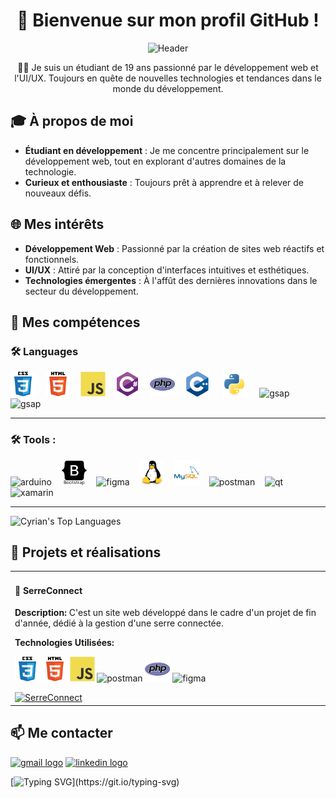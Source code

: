 <div align="center">

# 👋 Bienvenue sur mon profil GitHub !

![Header](https://i.ibb.co/xJXvfbZ/github-header-image-5.png)

👨‍🎓 Je suis un étudiant de 19 ans passionné par le développement web et l'UI/UX. Toujours en quête de nouvelles technologies et tendances dans le monde du développement.

</div>

## 🎓 À propos de moi
- **Étudiant en développement** : Je me concentre principalement sur le développement web, tout en explorant d'autres domaines de la technologie.
- **Curieux et enthousiaste** : Toujours prêt à apprendre et à relever de nouveaux défis.

## 🌐 Mes intérêts
- **Développement Web** : Passionné par la création de sites web réactifs et fonctionnels.
- **UI/UX** : Attiré par la conception d'interfaces intuitives et esthétiques.
- **Technologies émergentes** : À l'affût des dernières innovations dans le secteur du développement.

## 💼 Mes compétences
### 🛠️ Languages
<p align="left">
  <!-- Langages -->
    <img src="https://raw.githubusercontent.com/devicons/devicon/master/icons/css3/css3-original-wordmark.svg" alt="css3" width="40" height="40"/> &nbsp;&nbsp;  
    <img src="https://raw.githubusercontent.com/devicons/devicon/master/icons/html5/html5-original-wordmark.svg" alt="html5" width="40" height="40"/> &nbsp;&nbsp;  
    <img src="https://raw.githubusercontent.com/devicons/devicon/master/icons/javascript/javascript-original.svg" alt="javascript" width="40" height="40"/> &nbsp;&nbsp;  
    <img src="https://raw.githubusercontent.com/devicons/devicon/master/icons/csharp/csharp-original.svg" alt="csharp" width="40" height="40"/> &nbsp;&nbsp;  
    <img src="https://raw.githubusercontent.com/devicons/devicon/master/icons/php/php-original.svg" alt="php" width="40" height="40"/> &nbsp;&nbsp; 
    <img src="https://raw.githubusercontent.com/devicons/devicon/master/icons/cplusplus/cplusplus-original.svg" alt="cplusplus" width="40" height="40"/> &nbsp;  &nbsp;  
    <img src="https://raw.githubusercontent.com/devicons/devicon/master/icons/python/python-original.svg" alt="python" width="40" height="40"/> &nbsp; &nbsp;
    <img src="![image](https://github.com/Explo38/Explo38/assets/144239380/8464adae-b417-4da2-823f-3570835ffce3)" alt="gsap" width="40" height="40"/> &nbsp; &nbsp;
    <img src=" https://pbs.twimg.com/profile_images/1713633504431394816/h28jJ1qM_400x400.jpg" alt="gsap" width="40" height="40"/> &nbsp; &nbsp;
  

</p>

---

### 🛠️ Tools :
<p align="left">
  <!-- Outils -->
    <img src="https://cdn.worldvectorlogo.com/logos/arduino-1.svg" alt="arduino" width="40" height="40"/> &nbsp;&nbsp;
    <img src="https://raw.githubusercontent.com/devicons/devicon/master/icons/bootstrap/bootstrap-plain-wordmark.svg" alt="bootstrap" width="40" height="40"/> &nbsp;&nbsp;
    <img src="https://www.vectorlogo.zone/logos/figma/figma-icon.svg" alt="figma" width="40" height="40"/> &nbsp;&nbsp;
    <img src="https://raw.githubusercontent.com/devicons/devicon/master/icons/linux/linux-original.svg" alt="linux" width="40" height="40"/> &nbsp;&nbsp;
    <img src="https://raw.githubusercontent.com/devicons/devicon/master/icons/mysql/mysql-original-wordmark.svg" alt="mysql" width="40" height="40"/> &nbsp;&nbsp;
    <img src="https://www.vectorlogo.zone/logos/getpostman/getpostman-icon.svg" alt="postman" width="40" height="40"/> &nbsp;&nbsp;
    <img src="https://upload.wikimedia.org/wikipedia/commons/0/0b/Qt_logo_2016.svg" alt="qt" width="40" height="40"/> &nbsp;&nbsp;
    <img src="https://raw.githubusercontent.com/detain/svg-logos/780f25886640cef088af994181646db2f6b1a3f8/svg/xamarin.svg" alt="xamarin" width="40" height="40"/> &nbsp;&nbsp;
</p>

---

<p>
  <img src="https://github-readme-stats.vercel.app/api/top-langs/?username=Explo38&layout=compact&theme=dark" alt="Cyrian's Top Languages">
</p>


## 🚀 Projets et réalisations

<table>
  <tr>
    <td width="50%" valign="top">
      <h4>🚀 SerreConnect</h4>
      <p><strong>Description:</strong> C'est un site web développé dans le cadre d'un projet de fin d'année, dédié à la gestion d'une serre connectée.</p>  
      <p><strong>Technologies Utilisées:</strong></p> 
      <p style="text-align: left;">
        <img src="https://raw.githubusercontent.com/devicons/devicon/master/icons/css3/css3-original-wordmark.svg" alt="css3" width="40" height="40"/>  
        <img src="https://raw.githubusercontent.com/devicons/devicon/master/icons/html5/html5-original-wordmark.svg" alt="html5" width="40" height="40"/>  
        <img src="https://raw.githubusercontent.com/devicons/devicon/master/icons/javascript/javascript-original.svg" alt="javascript" width="40" height="40"/> 
        <img src="https://www.vectorlogo.zone/logos/getpostman/getpostman-icon.svg" alt="postman" width="40" height="40"/> 
        <img src="https://raw.githubusercontent.com/devicons/devicon/master/icons/php/php-original.svg" alt="php" width="40" height="40"/> 
        <img src="https://www.vectorlogo.zone/logos/figma/figma-icon.svg" alt="figma" width="40" height="40"/> 
      </p>
      <a href="https://github.com/Explo38/SerreConnect_V2.git">
        <img src="https://github-readme-stats.vercel.app/api/pin/?username=fillraen&repo=SerreConnect&theme=tokyonight" alt="SerreConnect" />
      </a>
    </td>
  </tr>
</table>



## 📫 Me contacter
<div align="left">
  <a href="mailto:cyrian.brocardo@gmail.com"><img src="https://img.shields.io/static/v1?message=Gmail&logo=gmail&label=&color=D14836&logoColor=white&labelColor=&style=for-the-badge" height="35" alt="gmail logo"  /></a>
  <a href="https://www.linkedin.com/in/cyrian-brocardo-7a84a1244"><img src="https://img.shields.io/static/v1?message=LinkedIn&logo=linkedin&label=&color=0077B5&logoColor=white&labelColor=&style=for-the-badge" height="35" alt="linkedin logo"  /></a>
</div>

[![Typing SVG](https://readme-typing-svg.herokuapp.com?lines=Je+suis+Cyrian;Développeur+web+passionné...)](https://git.io/typing-svg)



